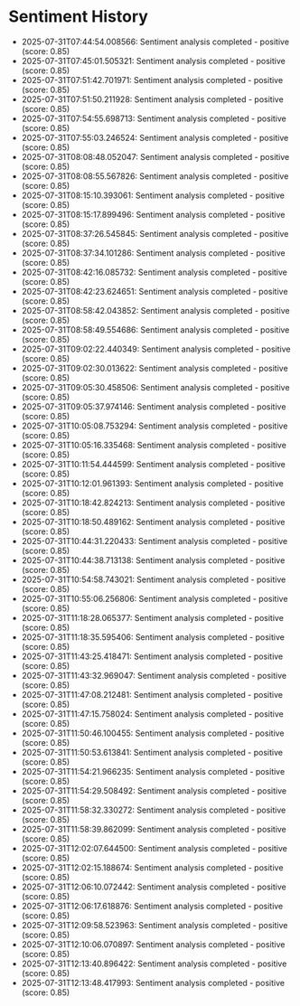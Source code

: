 # Sentiment History

- 2025-07-31T07:44:54.008566: Sentiment analysis completed - positive (score: 0.85)
- 2025-07-31T07:45:01.505321: Sentiment analysis completed - positive (score: 0.85)
- 2025-07-31T07:51:42.701971: Sentiment analysis completed - positive (score: 0.85)
- 2025-07-31T07:51:50.211928: Sentiment analysis completed - positive (score: 0.85)
- 2025-07-31T07:54:55.698713: Sentiment analysis completed - positive (score: 0.85)
- 2025-07-31T07:55:03.246524: Sentiment analysis completed - positive (score: 0.85)
- 2025-07-31T08:08:48.052047: Sentiment analysis completed - positive (score: 0.85)
- 2025-07-31T08:08:55.567826: Sentiment analysis completed - positive (score: 0.85)
- 2025-07-31T08:15:10.393061: Sentiment analysis completed - positive (score: 0.85)
- 2025-07-31T08:15:17.899496: Sentiment analysis completed - positive (score: 0.85)
- 2025-07-31T08:37:26.545845: Sentiment analysis completed - positive (score: 0.85)
- 2025-07-31T08:37:34.101286: Sentiment analysis completed - positive (score: 0.85)
- 2025-07-31T08:42:16.085732: Sentiment analysis completed - positive (score: 0.85)
- 2025-07-31T08:42:23.624651: Sentiment analysis completed - positive (score: 0.85)
- 2025-07-31T08:58:42.043852: Sentiment analysis completed - positive (score: 0.85)
- 2025-07-31T08:58:49.554686: Sentiment analysis completed - positive (score: 0.85)
- 2025-07-31T09:02:22.440349: Sentiment analysis completed - positive (score: 0.85)
- 2025-07-31T09:02:30.013622: Sentiment analysis completed - positive (score: 0.85)
- 2025-07-31T09:05:30.458506: Sentiment analysis completed - positive (score: 0.85)
- 2025-07-31T09:05:37.974146: Sentiment analysis completed - positive (score: 0.85)
- 2025-07-31T10:05:08.753294: Sentiment analysis completed - positive (score: 0.85)
- 2025-07-31T10:05:16.335468: Sentiment analysis completed - positive (score: 0.85)
- 2025-07-31T10:11:54.444599: Sentiment analysis completed - positive (score: 0.85)
- 2025-07-31T10:12:01.961393: Sentiment analysis completed - positive (score: 0.85)
- 2025-07-31T10:18:42.824213: Sentiment analysis completed - positive (score: 0.85)
- 2025-07-31T10:18:50.489162: Sentiment analysis completed - positive (score: 0.85)
- 2025-07-31T10:44:31.220433: Sentiment analysis completed - positive (score: 0.85)
- 2025-07-31T10:44:38.713138: Sentiment analysis completed - positive (score: 0.85)
- 2025-07-31T10:54:58.743021: Sentiment analysis completed - positive (score: 0.85)
- 2025-07-31T10:55:06.256806: Sentiment analysis completed - positive (score: 0.85)
- 2025-07-31T11:18:28.065377: Sentiment analysis completed - positive (score: 0.85)
- 2025-07-31T11:18:35.595406: Sentiment analysis completed - positive (score: 0.85)
- 2025-07-31T11:43:25.418471: Sentiment analysis completed - positive (score: 0.85)
- 2025-07-31T11:43:32.969047: Sentiment analysis completed - positive (score: 0.85)
- 2025-07-31T11:47:08.212481: Sentiment analysis completed - positive (score: 0.85)
- 2025-07-31T11:47:15.758024: Sentiment analysis completed - positive (score: 0.85)
- 2025-07-31T11:50:46.100455: Sentiment analysis completed - positive (score: 0.85)
- 2025-07-31T11:50:53.613841: Sentiment analysis completed - positive (score: 0.85)
- 2025-07-31T11:54:21.966235: Sentiment analysis completed - positive (score: 0.85)
- 2025-07-31T11:54:29.508492: Sentiment analysis completed - positive (score: 0.85)
- 2025-07-31T11:58:32.330272: Sentiment analysis completed - positive (score: 0.85)
- 2025-07-31T11:58:39.862099: Sentiment analysis completed - positive (score: 0.85)
- 2025-07-31T12:02:07.644500: Sentiment analysis completed - positive (score: 0.85)
- 2025-07-31T12:02:15.188674: Sentiment analysis completed - positive (score: 0.85)
- 2025-07-31T12:06:10.072442: Sentiment analysis completed - positive (score: 0.85)
- 2025-07-31T12:06:17.618876: Sentiment analysis completed - positive (score: 0.85)
- 2025-07-31T12:09:58.523963: Sentiment analysis completed - positive (score: 0.85)
- 2025-07-31T12:10:06.070897: Sentiment analysis completed - positive (score: 0.85)
- 2025-07-31T12:13:40.896422: Sentiment analysis completed - positive (score: 0.85)
- 2025-07-31T12:13:48.417993: Sentiment analysis completed - positive (score: 0.85)
